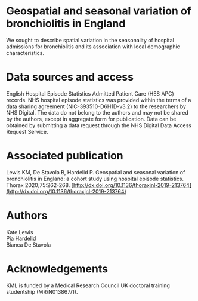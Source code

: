 # Geospatial and seasonal variation of bronchiolitis in England
We sought to describe spatial variation in the seasonality of hospital admissions for bronchiolitis and its association with local demographic characteristics.
# Data sources and access
English Hospital Episode Statistics Admitted Patient Care (HES APC) records. NHS hospital episode statistics was provided within the terms of a data sharing agreement (NIC-393510-D6H1D-v3.2) to the researchers by NHS Digital. The data do not belong to the authors and may not be shared by the authors, except in aggregate form for publication. Data can be obtained by submitting a data request through the NHS Digital Data Access Request Service.

# Associated publication
Lewis KM, De Stavola B, Hardelid P. Geospatial and seasonal variation of bronchiolitis in England: a cohort study using hospital episode statistics. Thorax 2020;75:262-268. [http://dx.doi.org/10.1136/thoraxjnl-2019-213764](http://dx.doi.org/10.1136/thoraxjnl-2019-213764)
# Authors
Kate Lewis<br/>
Pia Hardelid<br/>
Bianca De Stavola<br/>
# Acknowledgements 
KML is funded by a Medical Research Council UK doctoral training studentship (MR/N013867/1). 

